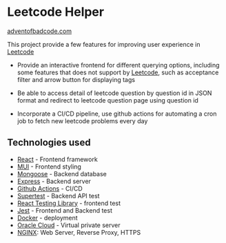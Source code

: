 # Leetcode Helper

[adventofbadcode.com](https://adventofbadcode.com)

This project provide a few features for improving user experience in [Leetcode](https://leetcode.com/)

- Provide an interactive frontend for different querying options, including some features that does not support by [Leetcode](https://leetcode.com/), such as acceptance filter and arrow button for displaying tags

- Be able to access detail of leetcode question by question id in JSON format and redirect to leetcode question page using question id

- Incorporate a CI/CD pipeline, use github actions for automating a cron job to fetch new leetcode problems every day

## Technologies used

* [React](https://zh-hant.reactjs.org/) - Frontend framework
* [MUI](https://mui.com/) - Frontend styling
* [Mongoose](https://mongoosejs.com/) - Backend database
* [Express](https://expressjs.com/) - Backend server
* [Github Actions](https://github.com/features/actions) - CI/CD
* [Supertest](https://github.com/visionmedia/supertest) - Backend API test
* [React Testing Library](https://testing-library.com/docs/react-testing-library/intro/) - frontend test
* [Jest](https://jestjs.io/) - Frontend and Backend test
* [Docker](https://www.docker.com/) - deployment
* [Oracle Cloud](https://www.oracle.com/cloud/) - Virtual private server
* [NGINX](https://nginx.org/en/): Web Server, Reverse Proxy, HTTPS

